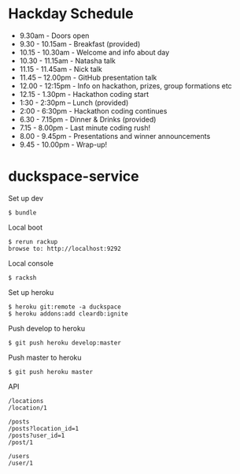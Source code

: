 Hackday Schedule
================

* 9.30am - Doors open
* 9.30 - 10.15am - Breakfast (provided)
* 10.15 - 10.30am - Welcome and info about day
* 10.30 - 11.15am - Natasha talk
* 11.15 - 11.45am - Nick talk
* 11.45 – 12.00pm - GitHub presentation talk
* 12.00 - 12:15pm - Info on hackathon, prizes, group formations etc
* 12.15 - 1.30pm - Hackathon coding start
* 1:30 - 2:30pm – Lunch (provided)
* 2:00 - 6:30pm - Hackathon coding continues
* 6.30 - 7.15pm - Dinner & Drinks (provided)
* 7.15 - 8.00pm - Last minute coding rush!
* 8.00 - 9.45pm - Presentations and winner announcements
* 9.45 - 10.00pm - Wrap-up!

duckspace-service
=================

Set up dev

    $ bundle

Local boot

    $ rerun rackup
    browse to: http://localhost:9292

Local console

    $ racksh

Set up heroku

    $ heroku git:remote -a duckspace
    $ heroku addons:add cleardb:ignite

Push develop to heroku

    $ git push heroku develop:master

Push master to heroku

    $ git push heroku master

API

    /locations
    /location/1

    /posts
    /posts?location_id=1
    /posts?user_id=1
    /post/1

    /users
    /user/1
